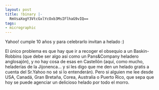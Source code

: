 ```yaml
---
layout: post
title: !binary |-
  RmVsaXogY3VtcGxlYcOxb3MsIFlhaG9vIQ==
tags:
- micrographic
---
```

Yahoo! cumple 10 años y para celebrarlo invitan a helado :)

El único problema es que hay que ir a recoger el obsequio a un Baskin-Robbins (que debe ser algo así como un Pans&Company heladero anglosajón), y no hay cosa de esas en Castellón (aquí, como mucho, heladerías de la Jijonenca… y si les digo que me den un helado gratis a cuenta del Sr.Yahoo no sé si lo entenderán). Pero si alguien me lee desde USA, Canadá, Gran Bretaña, Corea, Australia o Puerto Rico, que sepa que hoy se puede agenciar un delicioso helado por todo el morro.
